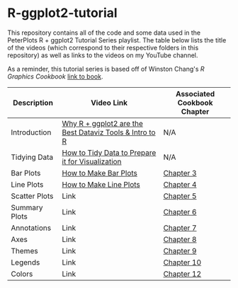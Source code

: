 # R-ggplot2-tutorial
This repository contains all of the code and some data used in the PeterPlots R + ggplot2 Tutorial Series playlist. The table below lists the title of the videos (which correspond to their respective folders in this repository) as well as links to the videos on my YouTube channel.

As a reminder, this tutorial series is based off of Winston Chang's *R Graphics Cookbook* [link to book](https://r-graphics.org/). 

| Description | Video Link | Associated Cookbook Chapter |
| ----------- | ----------- | ----------- |
| Introduction | [Why R + ggplot2 are the Best Dataviz Tools & Intro to R](https://www.youtube.com/watch?v=C_HgSC4GQQw) | N/A |
| Tidying Data | [How to Tidy Data to Prepare it for Visualization](https://www.youtube.com/watch?v=JrUfk8NaNvY) | N/A |
| Bar Plots | [How to Make Bar Plots](https://www.youtube.com/watch?v=UE6MQjvF8xc) | [Chapter 3](https://r-graphics.org/chapter-bar-graph) |
| Line Plots | [How to Make Line Plots](https://www.youtube.com/watch?v=2k1WYDpwQYY&list=PLV46KgdpxbmQSiAkvfkPYdJQPXZhd-deB&index=4) | [Chapter 4](https://r-graphics.org/CHAPTER-LINE-GRAPH.html) |
| Scatter Plots | Link | [Chapter 5](https://r-graphics.org/CHAPTER-SCATTER.html) |
| Summary Plots | Link | [Chapter 6](https://r-graphics.org/CHAPTER-DISTRIBUTION.html) |
| Annotations | Link | [Chapter 7](https://r-graphics.org/CHAPTER-ANNOTATE.html) |
| Axes | Link | [Chapter 8](https://r-graphics.org/CHAPTER-AXES.html) |
| Themes | Link | [Chapter 9](https://r-graphics.org/CHAPTER-APPEARANCE.html) |
| Legends | Link | [Chapter 10](https://r-graphics.org/CHAPTER-LEGEND.html) |
| Colors | Link | [Chapter 12](https://r-graphics.org/CHAPTER-COLORS.html)|
